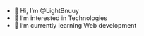 - 👋 Hi, I’m @LightBnuuy
- 👀 I’m interested in Technologies
- 🌱 I’m currently learning Web development

<!---
LightFeater/LightFeater is a ✨ special ✨ repository because its `README.md` (this file) appears on your GitHub profile.
You can click the Preview link to take a look at your changes.
--->
